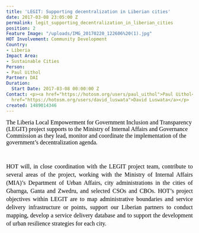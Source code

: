 ```yaml
---
title: 'LEGIT: Supporting decentralization in Liberian cities'
date: 2017-03-08 23:05:00 Z
permalink: legit_supporting_decentralization_in_liberian_cities
position: 2
Feature Image: "/uploads/IMG_20170220_122606%20(1).jpg"
HOT Involvement: Community Development
Country:
- Liberia
Impact Area:
- Sustainable Cities
Person:
- Paul Uithol
Partner: DAI
Duration:
  Start Date: 2017-03-08 00:00:00 Z
Contact: <p><a href="https://hotosm.org/users/paul_uithol">Paul Uithol</a></p><p><a
  href="https://hotosm.org/users/david_luswata">David Luswata</a></p>
created: 1489014346
---
```


<p><span id="docs-internal-guid-969bd3a9-b022-d1b3-ef1a-cab7ece8a129" style="font-size: 12pt; font-family: Calibri; color: #000000; background-color: transparent; font-weight: 400; font-style: normal; font-variant: normal; text-decoration: none; vertical-align: baseline;">The Liberia Local Empowerment for Government Inclusion and Transparency (LEGIT) project supports to the Ministry of Internal Affairs and Governance Commission as they lead, monitor and coordinate the implementation of the government’s decentralization agenda.</span></p><p>&nbsp;</p><p style="line-height: 1.3800000000000001; margin-top: 0pt; margin-bottom: 6pt; text-align: justify;" dir="ltr"><span style="font-size: 12pt; font-family: Calibri; color: #000000; background-color: transparent; font-weight: 400; font-style: normal; font-variant: normal; text-decoration: none; vertical-align: baseline;">HOT will, in close coordination with the LEGIT project team, contribute to several areas of the project, working with the Ministry of Internal Affairs (MIA)’s Department of Urban Affairs, city administrations in the cities of Gbarnga, Ganta and Zwedru, and selected CSOs and CBOs. HOT’s project objectives within LEGIT are to map administrative boundaries and service delivery infrastructure or points, support our Liberian partners to conduct mapping, develop a service delivery database and to support the development of urban resilience strategies for each city.</span></p>
